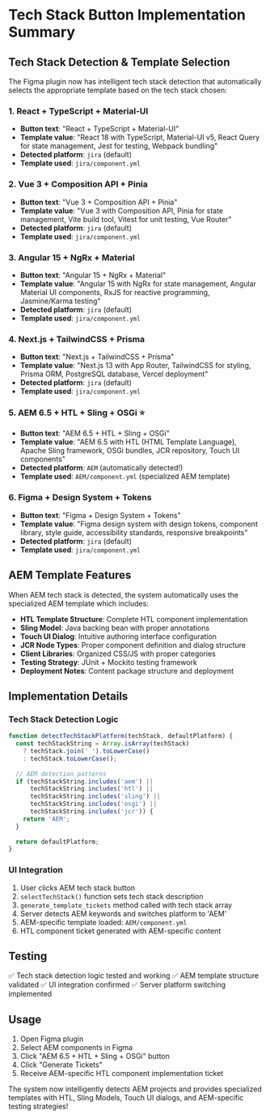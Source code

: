 # Tech Stack Button Implementation Summary

## Tech Stack Detection & Template Selection

The Figma plugin now has intelligent tech stack detection that automatically selects the appropriate template based on the tech stack chosen:

### 1. **React + TypeScript + Material-UI** 
- **Button text**: "React + TypeScript + Material-UI"
- **Template value**: "React 18 with TypeScript, Material-UI v5, React Query for state management, Jest for testing, Webpack bundling"
- **Detected platform**: `jira` (default)
- **Template used**: `jira/component.yml`

### 2. **Vue 3 + Composition API + Pinia**
- **Button text**: "Vue 3 + Composition API + Pinia" 
- **Template value**: "Vue 3 with Composition API, Pinia for state management, Vite build tool, Vitest for unit testing, Vue Router"
- **Detected platform**: `jira` (default)
- **Template used**: `jira/component.yml`

### 3. **Angular 15 + NgRx + Material**
- **Button text**: "Angular 15 + NgRx + Material"
- **Template value**: "Angular 15 with NgRx for state management, Angular Material UI components, RxJS for reactive programming, Jasmine/Karma testing"
- **Detected platform**: `jira` (default)
- **Template used**: `jira/component.yml`

### 4. **Next.js + TailwindCSS + Prisma**
- **Button text**: "Next.js + TailwindCSS + Prisma"
- **Template value**: "Next.js 13 with App Router, TailwindCSS for styling, Prisma ORM, PostgreSQL database, Vercel deployment"
- **Detected platform**: `jira` (default)
- **Template used**: `jira/component.yml`

### 5. **AEM 6.5 + HTL + Sling + OSGi** ⭐
- **Button text**: "AEM 6.5 + HTL + Sling + OSGi"
- **Template value**: "AEM 6.5 with HTL (HTML Template Language), Apache Sling framework, OSGi bundles, JCR repository, Touch UI components"
- **Detected platform**: `AEM` (automatically detected!)
- **Template used**: `AEM/component.yml` (specialized AEM template)

### 6. **Figma + Design System + Tokens**
- **Button text**: "Figma + Design System + Tokens"
- **Template value**: "Figma design system with design tokens, component library, style guide, accessibility standards, responsive breakpoints"
- **Detected platform**: `jira` (default)
- **Template used**: `jira/component.yml`

## AEM Template Features

When AEM tech stack is detected, the system automatically uses the specialized AEM template which includes:

- **HTL Template Structure**: Complete HTL component implementation
- **Sling Model**: Java backing bean with proper annotations
- **Touch UI Dialog**: Intuitive authoring interface configuration
- **JCR Node Types**: Proper component definition and dialog structure
- **Client Libraries**: Organized CSS/JS with proper categories
- **Testing Strategy**: JUnit + Mockito testing framework
- **Deployment Notes**: Content package structure and deployment

## Implementation Details

### Tech Stack Detection Logic
```javascript
function detectTechStackPlatform(techStack, defaultPlatform) {
  const techStackString = Array.isArray(techStack) 
    ? techStack.join(' ').toLowerCase()
    : techStack.toLowerCase();
  
  // AEM detection patterns
  if (techStackString.includes('aem') || 
      techStackString.includes('htl') ||
      techStackString.includes('sling') ||
      techStackString.includes('osgi') ||
      techStackString.includes('jcr')) {
    return 'AEM';
  }
  
  return defaultPlatform;
}
```

### UI Integration
1. User clicks AEM tech stack button
2. `selectTechStack()` function sets tech stack description
3. `generate_template_tickets` method called with tech stack array
4. Server detects AEM keywords and switches platform to 'AEM'
5. AEM-specific template loaded: `AEM/component.yml`
6. HTL component ticket generated with AEM-specific content

## Testing
✅ Tech stack detection logic tested and working
✅ AEM template structure validated
✅ UI integration confirmed
✅ Server platform switching implemented

## Usage
1. Open Figma plugin
2. Select AEM components in Figma
3. Click "AEM 6.5 + HTL + Sling + OSGi" button
4. Click "Generate Tickets"
5. Receive AEM-specific HTL component implementation ticket

The system now intelligently detects AEM projects and provides specialized templates with HTL, Sling Models, Touch UI dialogs, and AEM-specific testing strategies!
